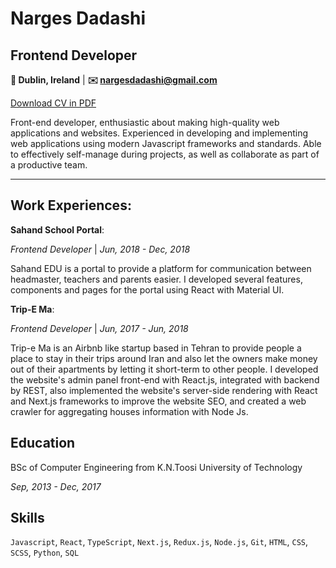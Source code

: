 # Narges Dadashi

## Frontend Developer

**📍 Dublin, Ireland** | **✉️ [nargesdadashi@gmail.com](mailto:/nargesdadashi@gmail.com)**

[Download CV in PDF](https://raw.githubusercontent.com/nargesdadashi/nargesdadashi/main/resume/narges-dadashi-resume.pdf)

Front-end developer, enthusiastic about making high-quality web applications and websites. Experienced in developing and implementing web applications using modern Javascript frameworks and standards. Able to effectively self-manage during projects, as well as collaborate as part of a productive team.

---

## Work Experiences:

**Sahand School Portal**:

_Frontend Developer_ | _Jun, 2018 - Dec, 2018_

Sahand EDU is a portal to provide a platform for communication between headmaster, teachers and parents easier. I developed several features, components and pages for the portal using React with Material UI.

**Trip-E Ma**:

_Frontend Developer_ | _Jun, 2017 - Jun, 2018_

Trip-e Ma is an Airbnb like startup based in Tehran to provide people a place to stay in their trips around Iran and also let the owners make money out of their apartments by letting it short-term to other people. I developed the website's admin panel front-end with React.js, integrated with backend by REST, also implemented the website's server-side rendering with React and Next.js frameworks to improve the website SEO, and created a web crawler for aggregating houses information with Node Js.

## Education

BSc of Computer Engineering from K.N.Toosi University of Technology

_Sep, 2013 - Dec, 2017_

## Skills

`Javascript`, `React`, `TypeScript`, `Next.js`, `Redux.js`, `Node.js`, `Git`, `HTML`, `CSS`, `SCSS`, `Python`, `SQL`
